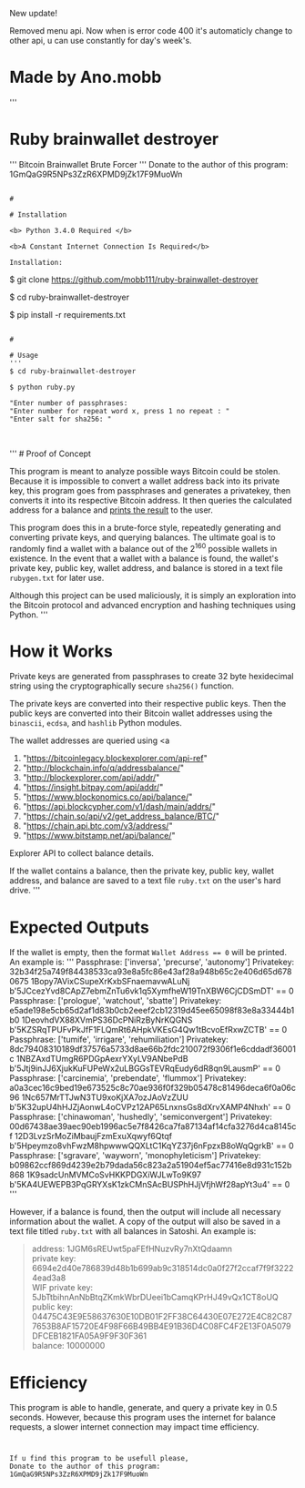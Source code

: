 
New update!

Removed menu api.
Now when is error code 400 it's automaticly change to other api, u can use constantly for day's week's.




# Made by Ano.mobb

'''
# Ruby brainwallet destroyer
'''
Bitcoin Brainwallet Brute Forcer
'''
Donate to the author of this program: 1GmQaG9R5NPs3ZzR6XPMD9jZk17F9MuoWn
```

#

# Installation

<b> Python 3.4.0 Required </b> 

<b>A Constant Internet Connection Is Required</b>

Installation: 

```
$ git clone https://github.com/mobb111/ruby-brainwallet-destroyer

$ cd ruby-brainwallet-destroyer

$ pip install -r requirements.txt 
```

#

# Usage
'''
$ cd ruby-brainwallet-destroyer

$ python ruby.py

"Enter number of passphrases:
"Enter number for repeat word x, press 1 no repeat : "
"Enter salt for sha256: "


```
<br>
'''
# Proof of Concept

This program is meant to analyze possible ways Bitcoin could be stolen. Because it is impossible to convert a wallet address back into its private key, this program goes from passphrases and generates a privatekey, then converts it into its respective Bitcoin address. It then queries the calculated address for a balance and <a href="#expected-outputs">prints the result</a> to the user.

This program does this in a brute-force style, repeatedly generating and converting private keys, and querying balances. The ultimate goal is to randomly find a wallet with a balance out of the 2<sup>160</sup> possible wallets in existence. In the event that a wallet with a balance is found, the wallet's private key, public key, wallet address, and balance is stored in a text file `rubygen.txt` for later use.

Although this project can be used maliciously, it is simply an exploration into the Bitcoin protocol and advanced encryption and hashing techniques using Python.
'''

#

# How it Works

Private keys are generated from passphrases to create 32 byte hexidecimal string using the cryptographically secure `sha256()` function.

The private keys are converted into their respective public keys. Then the public keys are converted into their Bitcoin wallet addresses using the `binascii`, `ecdsa`, and `hashlib` Python modules.

The wallet addresses are queried using <a 

1) "https://bitcoinlegacy.blockexplorer.com/api-ref" 
2) "http://blockchain.info/q/addressbalance/"
3) "http://blockexplorer.com/api/addr/"
4) "https://insight.bitpay.com/api/addr/"
5) "https://www.blockonomics.co/api/balance/"
6) "https://api.blockcypher.com/v1/dash/main/addrs/"
7) "https://chain.so/api/v2/get_address_balance/BTC/"
8) "https://chain.api.btc.com/v3/address/"
9) "https://www.bitstamp.net/api/balance/"




Explorer API</a> to collect balance details.

If the wallet contains a balance, then the private key, public key, wallet address, and balance are saved to a text file `ruby.txt` on the user's hard drive.
'''


#

# Expected Outputs

If the wallet is empty, then the format `Wallet Address == 0` will be printed. An example is:
'''
Passphrase: ['inversa', 'precurse', 'autonomy']
Privatekey: 32b34f25a749f84438533ca93e8a5fc86e43af28a948b65c2e406d65d6780675
1Bopy7AVixCSupeXrKxbSFnaemavwALuNj  b'5JCcezYvd8CApZ7ebmZnTu6vk1q5XymfheW19TnXBW6CjCDSmDT'    == 0
Passphrase: ['prologue', 'watchout', 'sbatte']
Privatekey: e5ade198e5cb65d2af1d83b0cb2eeef2cb12319d45ee65098f83e8a33444b1b0
1DeovhdVX88XVmPS36DcPNiRzByNrKQGNS  b'5KZSRqTPUFvPkJfF1FLQmRt6AHpkVKEsG4Qw1tBcvoEfRxwZCTB'    == 0
Passphrase: ['tumife', 'irrigare', 'rehumiliation']
Privatekey: 8dc79408310189df37576a5733d8ae66b2fdc210072f9306f1e6cddadf36001c
1NBZAxdTUmgR6PDGpAexrYXyLV9ANbePdB  b'5Jtj9inJJ6XjukKuFUPeWx2uLBGGsTEVRqEudy6dR8qn9LausmP'    == 0
Passphrase: ['carcinemia', 'prebendate', 'flummox']
Privatekey: a0a3cec16c9bed19e673525c8c70ae936f0f329b05478c81496deca6f0a06c96
1Nc657MrTTJwN3TU9xoKjXA7ozJAoVzZUU  b'5K32upU4hHJZjAonwL4oCVPz12AP65LnxnsGs8dXrvXAMP4Nhxh'    == 0
Passphrase: ['chinawoman', 'hushedly', 'semiconvergent']
Privatekey: 00d67438ae39aec90eb1996ac5e7f8426ca7fa87134af14cfa3276d4ca8145cf
12D3LvzSrMoZiMbaujFzmExuXqwyf6Qtqf  b'5Hpeymzo8vhFwzM8hpwwwQQXLtC1KqYZ37j6nFpzxB8oWqQgrkB'    == 0
Passphrase: ['sgravare', 'wayworn', 'monophyleticism']
Privatekey: b09862ccf869d4239e2b79dada56c823a2a51904ef5ac77416e8d931c152b868
1K9sadcUnMVMCoSvHKKPDGXiWJLwTo9K97  b'5KA4UEWEPB3PqGRYXsK1zkCMnSAcBUSPhHJjVfjhWf28apYt3u4'    == 0
'''
 
However, if a balance is found, then the output will include all necessary information about the wallet. A copy of the output will also be saved in a text file titled `ruby.txt` with all balances in Satoshi. An example is:

>address: 1JGM6sREUwt5paFEfHNuzvRy7nXtQdaamn<br>
>private key: 6694e2d40e786839d48b1b699ab9c318514dc0a0f27f2ccaf7f9f32224ead3a8<br>
>WIF private key: 5JbTtbihnAnNbBtqZKmkWbrDUeei1bCamqKPrHJ49vQx1CT8oUQ<br>
>public key: 04475C43E9E58637630E10DB01F2FF38C64430E07E272E4C82C877653B8AF15720E4F98F66B49BB4E91B36D4C08FC4F2E13F0A5079DFCEB1821FA05A9F9F30F361<br>
>balance: 10000000

#

#

# Efficiency

This program is able to handle, generate, and query a private key in 0.5 seconds. However, because this program uses the internet for balance requests, a slower internet connection may impact time efficiency.

#

```
If u find this program to be usefull please,
Donate to the author of this program: 1GmQaG9R5NPs3ZzR6XPMD9jZk17F9MuoWn
```

#
